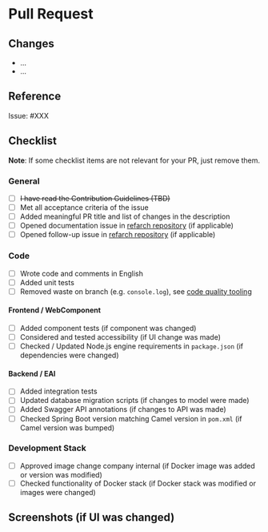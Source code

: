 # Pull Request

<!-- Links -->

[code-quality-link]: https://refarch.oss.muenchen.de/templates/develop#code-quality
[refarch-create-issue-link]: https://github.com/it-at-m/refarch/issues/new/choose
[refarch-create-documentation-issue-link]: https://github.com/it-at-m/refarch/issues/new?template=4-documentation-change.yml

## Changes

- ...
- ...

## Reference

Issue: #XXX

## Checklist

**Note**: If some checklist items are not relevant for your PR, just remove them.

### General

- [ ] ~~I have read the Contribution Guidelines (TBD)~~
- [ ] Met all acceptance criteria of the issue
- [ ] Added meaningful PR title and list of changes in the description
- [ ] Opened documentation issue in [refarch repository][refarch-create-documentation-issue-link] (if applicable)
- [ ] Opened follow-up issue in [refarch repository][refarch-create-issue-link] (if applicable)

### Code

- [ ] Wrote code and comments in English
- [ ] Added unit tests
- [ ] Removed waste on branch (e.g. `console.log`), see [code quality tooling][code-quality-link]

#### Frontend / WebComponent

- [ ] Added component tests (if component was changed)
- [ ] Considered and tested accessibility (if UI change was made)
- [ ] Checked / Updated Node.js engine requirements in `package.json` (if dependencies were changed)

#### Backend / EAI

- [ ] Added integration tests
- [ ] Updated database migration scripts (if changes to model were made)
- [ ] Added Swagger API annotations (if changes to API was made)
- [ ] Checked Spring Boot version matching Camel version in `pom.xml` (if Camel version was bumped)

### Development Stack

- [ ] Approved image change company internal (if Docker image was added or version was modified)
- [ ] Checked functionality of Docker stack (if Docker stack was modified or images were changed)

## Screenshots (if UI was changed)
